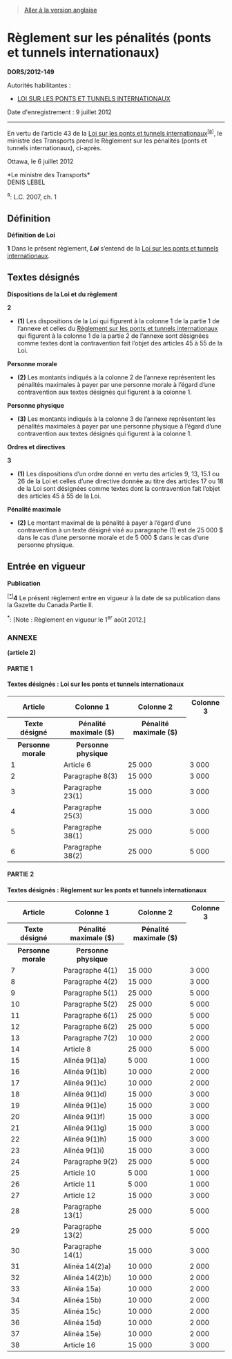 > [Aller à la version anglaise](/en/Regulations/Statutory%20Orders%20and%20Regulations/2012/149.md)

# Règlement sur les pénalités (ponts et tunnels internationaux)

**DORS/2012-149**

Autorités habilitantes : 
- [LOI SUR LES PONTS ET TUNNELS INTERNATIONAUX](/fr/Lois/Lois%20du%20Canada/2007/ch.%201.md)

Date d'enregistrement : 9 juillet 2012

----------

En vertu de l’article 43 de la [Loi sur les ponts et tunnels internationaux](/fr/Lois/Lois%20du%20Canada/2007/ch.%201.md)<sup><a href='#nbp_a'>[a]</a></sup>, le ministre des Transports prend le Règlement sur les pénalités (ponts et tunnels internationaux), ci-après.

Ottawa, le 6 juillet 2012
<p>*Le ministre des Transports*<br />DENIS LEBEL<br /></p>



<a name='nbp_a'><sup>a</sup></a>: L.C. 2007, ch. 1<br />


## Définition



**Définition de Loi**

**1** Dans le présent règlement, ***Loi*** s’entend de la [Loi sur les ponts et tunnels internationaux](/fr/Lois/Lois%20du%20Canada/2007/ch.%201.md).




## Textes désignés



**Dispositions de la Loi et du règlement**

**2** 

- **(1)** Les dispositions de la Loi qui figurent à la colonne 1 de la partie 1 de l’annexe et celles du [Règlement sur les ponts et tunnels internationaux](/fr/Règlements/Décrets,%20ordonnances%20et%20règlements%20statutaires/2009/17.md) qui figurent à la colonne 1 de la partie 2 de l’annexe sont désignées comme textes dont la contravention fait l’objet des articles 45 à 55 de la Loi.

**Personne morale**

- **(2)** Les montants indiqués à la colonne 2 de l’annexe représentent les pénalités maximales à payer par une personne morale à l’égard d’une contravention aux textes désignés qui figurent à la colonne 1.

**Personne physique**

- **(3)** Les montants indiqués à la colonne 3 de l’annexe représentent les pénalités maximales à payer par une personne physique à l’égard d’une contravention aux textes désignés qui figurent à la colonne 1.




**Ordres et directives**

**3** 

- **(1)** Les dispositions d’un ordre donné en vertu des articles 9, 13, 15.1 ou 26 de la Loi et celles d’une directive donnée au titre des articles 17 ou 18 de la Loi sont désignées comme textes dont la contravention fait l’objet des articles 45 à 55 de la Loi.

**Pénalité maximale**

- **(2)** Le montant maximal de la pénalité à payer à l’égard d’une contravention à un texte désigné visé au paragraphe (1) est de 25 000 $ dans le cas d’une personne morale et de 5 000 $ dans le cas d’une personne physique.




## Entrée en vigueur



**Publication**

<sup><a href='#fn_Ind3994_hq_13087'>[*]</a></sup>**4** Le présent règlement entre en vigueur à la date de sa publication dans la Gazette du Canada Partie II.

<a name='fn_Ind3994_hq_13087'><sup>*</sup></a>: [Note : Règlement en vigueur le 1<sup>er</sup> août 2012.]<br />




### **ANNEXE** 
**(article 2)**
#### PARTIE 1
<table>
<h4>Textes désignés : Loi sur les ponts et tunnels internationaux</h4>
<tr>
<th>Article</th>
<th>Colonne 1</th>
<th>Colonne 2</th>
<th>Colonne 3</th>
</tr>
<tr>
<th>Texte désigné</th>
<th>Pénalité maximale ($)</th>
<th>Pénalité maximale ($)</th>
</tr>
<tr>
<th>Personne morale</th>
<th>Personne physique</th>
</tr>
<tr>
<td>1</td>
<td>Article 6</td>
<td>25 000</td>
<td>3 000</td>
</tr>
<tr>
<td>2</td>
<td>Paragraphe 8(3)</td>
<td>15 000</td>
<td>3 000</td>
</tr>
<tr>
<td>3</td>
<td>Paragraphe 23(1)</td>
<td>15 000</td>
<td>3 000</td>
</tr>
<tr>
<td>4</td>
<td>Paragraphe 25(3)</td>
<td>15 000</td>
<td>3 000</td>
</tr>
<tr>
<td>5</td>
<td>Paragraphe 38(1)</td>
<td>25 000</td>
<td>5 000</td>
</tr>
<tr>
<td>6</td>
<td>Paragraphe 38(2)</td>
<td>25 000</td>
<td>5 000</td>
</tr>
</table>

#### PARTIE 2
<table>
<h4>Textes désignés : Règlement sur les ponts et tunnels internationaux</h4>
<tr>
<th>Article</th>
<th>Colonne 1</th>
<th>Colonne 2</th>
<th>Colonne 3</th>
</tr>
<tr>
<th>Texte désigné</th>
<th>Pénalité maximale ($)</th>
<th>Pénalité maximale ($)</th>
</tr>
<tr>
<th>Personne morale</th>
<th>Personne physique</th>
</tr>
<tr>
<td>7</td>
<td>Paragraphe 4(1)</td>
<td>15 000</td>
<td>3 000</td>
</tr>
<tr>
<td>8</td>
<td>Paragraphe 4(2)</td>
<td>15 000</td>
<td>3 000</td>
</tr>
<tr>
<td>9</td>
<td>Paragraphe 5(1)</td>
<td>25 000</td>
<td>5 000</td>
</tr>
<tr>
<td>10</td>
<td>Paragraphe 5(2)</td>
<td>25 000</td>
<td>5 000</td>
</tr>
<tr>
<td>11</td>
<td>Paragraphe 6(1)</td>
<td>25 000</td>
<td>5 000</td>
</tr>
<tr>
<td>12</td>
<td>Paragraphe 6(2)</td>
<td>25 000</td>
<td>5 000</td>
</tr>
<tr>
<td>13</td>
<td>Paragraphe 7(2)</td>
<td>10 000</td>
<td>2 000</td>
</tr>
<tr>
<td>14</td>
<td>Article 8</td>
<td>25 000</td>
<td>5 000</td>
</tr>
<tr>
<td>15</td>
<td>Alinéa 9(1)a)</td>
<td>5 000</td>
<td>1 000</td>
</tr>
<tr>
<td>16</td>
<td>Alinéa 9(1)b)</td>
<td>10 000</td>
<td>2 000</td>
</tr>
<tr>
<td>17</td>
<td>Alinéa 9(1)c)</td>
<td>10 000</td>
<td>2 000</td>
</tr>
<tr>
<td>18</td>
<td>Alinéa 9(1)d)</td>
<td>15 000</td>
<td>3 000</td>
</tr>
<tr>
<td>19</td>
<td>Alinéa 9(1)e)</td>
<td>15 000</td>
<td>3 000</td>
</tr>
<tr>
<td>20</td>
<td>Alinéa 9(1)f)</td>
<td>15 000</td>
<td>3 000</td>
</tr>
<tr>
<td>21</td>
<td>Alinéa 9(1)g)</td>
<td>15 000</td>
<td>3 000</td>
</tr>
<tr>
<td>22</td>
<td>Alinéa 9(1)h)</td>
<td>15 000</td>
<td>3 000</td>
</tr>
<tr>
<td>23</td>
<td>Alinéa 9(1)i)</td>
<td>15 000</td>
<td>3 000</td>
</tr>
<tr>
<td>24</td>
<td>Paragraphe 9(2)</td>
<td>25 000</td>
<td>5 000</td>
</tr>
<tr>
<td>25</td>
<td>Article 10</td>
<td>5 000</td>
<td>1 000</td>
</tr>
<tr>
<td>26</td>
<td>Article 11</td>
<td>5 000</td>
<td>1 000</td>
</tr>
<tr>
<td>27</td>
<td>Article 12</td>
<td>15 000</td>
<td>3 000</td>
</tr>
<tr>
<td>28</td>
<td>Paragraphe 13(1)</td>
<td>25 000</td>
<td>5 000</td>
</tr>
<tr>
<td>29</td>
<td>Paragraphe 13(2)</td>
<td>25 000</td>
<td>5 000</td>
</tr>
<tr>
<td>30</td>
<td>Paragraphe 14(1)</td>
<td>15 000</td>
<td>3 000</td>
</tr>
<tr>
<td>31</td>
<td>Alinéa 14(2)a)</td>
<td>10 000</td>
<td>2 000</td>
</tr>
<tr>
<td>32</td>
<td>Alinéa 14(2)b)</td>
<td>10 000</td>
<td>2 000</td>
</tr>
<tr>
<td>33</td>
<td>Alinéa 15a)</td>
<td>10 000</td>
<td>2 000</td>
</tr>
<tr>
<td>34</td>
<td>Alinéa 15b)</td>
<td>10 000</td>
<td>2 000</td>
</tr>
<tr>
<td>35</td>
<td>Alinéa 15c)</td>
<td>10 000</td>
<td>2 000</td>
</tr>
<tr>
<td>36</td>
<td>Alinéa 15d)</td>
<td>10 000</td>
<td>2 000</td>
</tr>
<tr>
<td>37</td>
<td>Alinéa 15e)</td>
<td>10 000</td>
<td>2 000</td>
</tr>
<tr>
<td>38</td>
<td>Article 16</td>
<td>15 000</td>
<td>3 000</td>
</tr>
</table>


